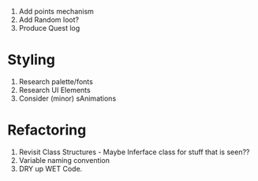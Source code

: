 1. Add points mechanism
2. Add Random loot?
3. Produce Quest log



# Styling 

1. Research palette/fonts
2. Research UI Elements
3. Consider (minor) sAnimations

# Refactoring

1. Revisit Class Structures - Maybe Inferface class for stuff that is seen??
2. Variable naming convention
3. DRY up WET Code. 
